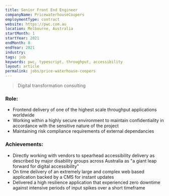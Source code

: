 ```yaml
---
title: Senior Front End Engineer
companyName: PricewaterhouseCoopers
employmentType: contract
website: https://pwc.com.au
location: Melbourne, Australia
startMonth: 1
startYear: 2021
endMonth: 8
endYear: 2021
industry:
tags: job
keywords: pwc, typescript, throughput, accessibility
layout: article
permalink: jobs/price-waterhouse-coopers
---
```


> Digital transformation consulting

### Role:

- Frontend delivery of one of the highest scale throughput applications worldwide
- Working within a highly secure environment to maintain confidentiality in accordance with the sensitive nature of the project
- Maintaining risk compliance requirements of external dependancies

### Achievements:

- Directly working with vendors to spearhead accessibility delivery as described by major disability groups across Australia as "a giant leap forward for digital accessibility"
- On time delivery of an extremely large and complex web based application backed by a CMS for instant updates
- Delivered a high resilience application that experienced zero downtime against intensive periods of input spikes over a short timeframe
